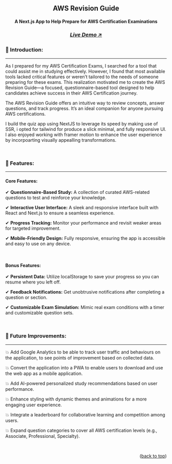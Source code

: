 <a name="readme-top"></a>

<!-- -------------------------------------------------------------------------- -->
<!-- HEADING STUFF  -->
<div align="center">
  <h2>AWS Revision Guide</h2>
  <h4>A Next.js App to Help Prepare for AWS Certification Examinations</h4>
  <h3>
    <a href='https://aws-revision-app.vercel.app/' target='_blank'>
      <h5>Live Demo ↗</h5>
    </a>
  </h3>
</div>

<!-- -------------------------------------------------------------------------- -->

### 👋 Introduction:

---

As I prepared for my AWS Certification Exams, I searched for a tool that could assist me in studying effectively. However, I found that most available tools lacked critical features or weren’t tailored to the needs of someone preparing for these exams. This realization motivated me to create the AWS Revision Guide—a focused, questionnaire-based tool designed to help candidates achieve success in their AWS Certification journey.

The AWS Revision Guide offers an intuitive way to review concepts, answer questions, and track progress. It’s an ideal companion for anyone pursuing AWS certifications.

I build the quiz app using NextJS to leverage its speed by making use of SSR, i opted for tailwind for produce a slick minimal, and fully responsive UI. I also enjoyed working with framer motion to enhance the user experience by incorpoarting visually appealling transformations.

<br/>

### 🔑 Features:

---

#### Core Features:

✔ **Questionnaire-Based Study:** A collection of curated AWS-related questions to test and reinforce your knowledge.

✔ **Interactive User Interface:** A sleek and responsive interface built with React and Next.js to ensure a seamless experience.

✔ **Progress Tracking:** Monitor your performance and revisit weaker areas for targeted improvement.

✔ **Mobile-Friendly Design:** Fully responsive, ensuring the app is accessible and easy to use on any device.

<br/>

#### Bonus Features:

✔ **Persistent Data:** Utilize localStorage to save your progress so you can resume where you left off.

✔ **Feedback Notifications:** Get unobtrusive notifications after completing a question or section.

✔ **Customizable Exam Simulation:** Mimic real exam conditions with a timer and customizable question sets.

<br/>

<!-- -------------------------------------------------------------------------- -->

### 🎯 Future Improvements:

---

💥 Add Google Analytics to be able to track user traffic and behaviours on the application, to see points of improvement based on collected data.

💥 Convert the application into a PWA to enable users to download and use the web app as a mobile application.

💥 Add AI-powered personalized study recommendations based on user performance.

💥 Enhance styling with dynamic themes and animations for a more engaging user experience.

💥 Integrate a leaderboard for collaborative learning and competition among users.

💥 Expand question categories to cover all AWS certification levels (e.g., Associate, Professional, Specialty).

<br/>

<!-- -------------------------------------------------------------------------- -->
<p align="right">(<a href="#readme-top">back to top</a>)</p>

<br/> <br/>

